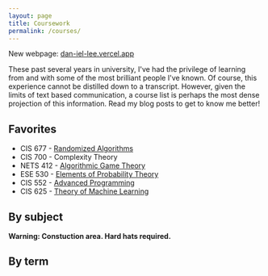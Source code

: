 ```yaml
---
layout: page
title: Coursework
permalink: /courses/
---
```


New webpage: <a href="https://dan-iel-lee.vercel.app/">dan-iel-lee.vercel.app</a>

These past several years in university, I've had the privilege of learning from and with some of the most brilliant people I've known. Of course, this experience cannot be distilled down to a transcript. However, given the limits of text based communication, a course list is perhaps the most dense projection of this information. Read my blog posts to get to know me better!

## Favorites 
- CIS 677 - [Randomized Algorithms](https://www.cis.upenn.edu/~sanjeev/courses/cis677.html)
- CIS 700 - Complexity Theory 
- NETS 412 - [Algorithmic Game Theory](https://www.cis.upenn.edu/~aaroth/courses/agtS21.html)
- ESE 530 - [Elements of Probability Theory](https://www.seas.upenn.edu/~venkates/courses.html#anchor464824)
- CIS 552 - [Advanced Programming](https://www.cis.upenn.edu/~cis552/current/index.html)
- CIS 625 - [Theory of Machine Learning](https://www.cis.upenn.edu/~mkearns/teaching/CIS625/)

## By subject
**Warning: Constuction area. Hard hats required.**
## By term

